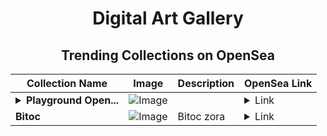 <div align="center">

# Digital Art Gallery

## Trending Collections on OpenSea

| Collection Name                       | Image                                                                                     | Description                       | OpenSea Link                                                                                          |
|---------------------------------------|-------------------------------------------------------------------------------------------|-----------------------------------|--------------------------------------------------------------------------------------------------------|
| **<details><summary>Playground Open...</summary>Playground Open Ticketing Ecosystem Event 11083</details>** | ![Image](https://i.seadn.io/s/raw/files/ad4b567b5e819f5eb9dc8588aeb6896f.png?w=500&auto=format?w=200&auto=format) |  | <details><summary>Link</summary>[Playground Open Ticketing Ecosystem Event 11083](https://opensea.io/collection/playground-open-ticketing-ecosystem-event-11083)</details> |
| **Bitoc** | ![Image](https://i.seadn.io/s/raw/files/c479db67e5430bcd75f34bf0fb140615.jpg?w=500&auto=format?w=200&auto=format) | Bitoc zora | <details><summary>Link</summary>[Bitoc](https://opensea.io/collection/bitoc-20)</details> |

</div>